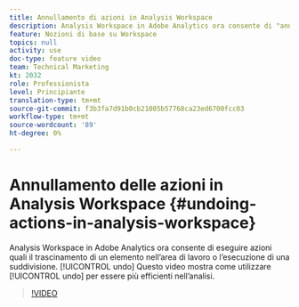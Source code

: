 ```yaml
---
title: Annullamento di azioni in Analysis Workspace
description: Analysis Workspace in Adobe Analytics ora consente di "annullare" le azioni, ad esempio il trascinamento di un elemento nell’area di lavoro o l’esecuzione di una suddivisione. Questo video mostra come utilizzare l’annullamento per essere più efficiente nell’analisi.
feature: Nozioni di base su Workspace
topics: null
activity: use
doc-type: feature video
team: Technical Marketing
kt: 2032
role: Professionista
level: Principiante
translation-type: tm+mt
source-git-commit: f3b3fa7d91b0cb21005b57768ca23ed6700fcc03
workflow-type: tm+mt
source-wordcount: '89'
ht-degree: 0%

---
```



# Annullamento delle azioni in Analysis Workspace {#undoing-actions-in-analysis-workspace}

Analysis Workspace in Adobe Analytics ora consente di eseguire azioni quali il trascinamento di un elemento nell’area di lavoro o l’esecuzione di una suddivisione. [!UICONTROL undo] Questo video mostra come utilizzare [!UICONTROL undo] per essere più efficienti nell’analisi.

>[!VIDEO](https://video.tv.adobe.com/v/23983/?quality=12)
